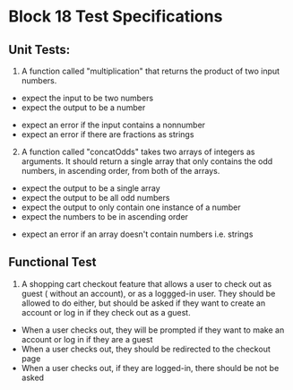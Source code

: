 # Block 18 Test Specifications

## Unit Tests:

1. A function called "multiplication" that returns the product of two input numbers.
+ expect the input to be two numbers
+ expect the output to be a number
- expect an error if the input contains a nonnumber 
- expect an error if there are fractions as strings




2. A function called "concatOdds" takes two arrays of integers as arguments.  It should return a single array that only contains the odd numbers, in ascending order, from both of the arrays.

+ expect the output to be a single array
+ expect the output to be all odd numbers
+ expect the output to only contain one instance of a number
+ expect the numbers to be in ascending order
- expect an error if an array doesn't contain numbers i.e. strings


## Functional Test

1. A shopping cart checkout feature that allows a user to check out as guest ( without an account), or as a loggged-in user. They should be allowed to do either, but should be asked if they want to create an account or log in if they check out as a guest.

+ When a user checks out, they will be prompted if they want to make an account or log in if they are a guest
+ When a user checks out, they should be redirected to the checkout page
+ When a user checks out, if they are logged-in, there should be not be asked